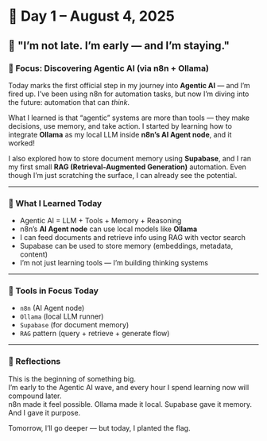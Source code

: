 # 📅 **Day 1 – August 4, 2025**

## 🧠 "I’m not late. I’m early — and I’m staying."

### 🧭 Focus: Discovering Agentic AI (via n8n + Ollama)

Today marks the first official step in my journey into **Agentic AI** — and I’m fired up. I’ve been using n8n for automation tasks, but now I’m diving into the future: automation that can *think*.

What I learned is that “agentic” systems are more than tools — they make decisions, use memory, and take action. I started by learning how to integrate **Ollama** as my local LLM inside **n8n’s AI Agent node**, and it worked!

I also explored how to store document memory using **Supabase**, and I ran my first small **RAG (Retrieval-Augmented Generation)** automation. Even though I’m just scratching the surface, I can already see the potential.

---

### 🧩 What I Learned Today

- Agentic AI = LLM + Tools + Memory + Reasoning
- n8n’s **AI Agent node** can use local models like **Ollama**
- I can feed documents and retrieve info using RAG with vector search
- Supabase can be used to store memory (embeddings, metadata, content)
- I’m not just learning tools — I’m building thinking systems

---

### 🔧 Tools in Focus Today

- `n8n` (AI Agent node)
- `Ollama` (local LLM runner)
- `Supabase` (for document memory)
- `RAG` pattern (query + retrieve + generate flow)

---

### 💭 Reflections

This is the beginning of something big.  
I’m early to the Agentic AI wave, and every hour I spend learning now will compound later.  
n8n made it feel possible. Ollama made it local. Supabase gave it memory. And I gave it purpose.

Tomorrow, I’ll go deeper — but today, I planted the flag.
